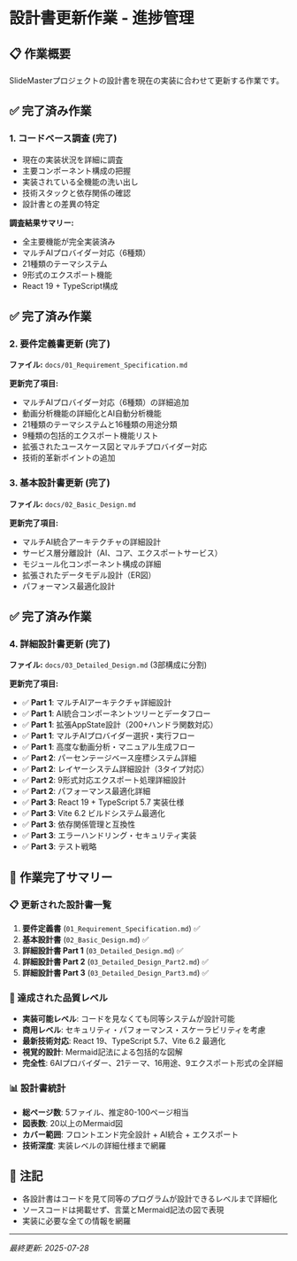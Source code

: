 # 設計書更新作業 - 進捗管理

## 📋 作業概要
SlideMasterプロジェクトの設計書を現在の実装に合わせて更新する作業です。

## ✅ 完了済み作業

### 1. コードベース調査 (完了)
- 現在の実装状況を詳細に調査
- 主要コンポーネント構成の把握
- 実装されている全機能の洗い出し
- 技術スタックと依存関係の確認
- 設計書との差異の特定

**調査結果サマリー:**
- 全主要機能が完全実装済み
- マルチAIプロバイダー対応（6種類）
- 21種類のテーマシステム
- 9形式のエクスポート機能
- React 19 + TypeScript構成

## ✅ 完了済み作業

### 2. 要件定義書更新 (完了)
**ファイル:** `docs/01_Requirement_Specification.md`

**更新完了項目:**
- マルチAIプロバイダー対応（6種類）の詳細追加
- 動画分析機能の詳細化とAI自動分析機能
- 21種類のテーマシステムと16種類の用途分類
- 9種類の包括的エクスポート機能リスト
- 拡張されたユースケース図とマルチプロバイダー対応
- 技術的革新ポイントの追加

### 3. 基本設計書更新 (完了)
**ファイル:** `docs/02_Basic_Design.md`

**更新完了項目:**
- マルチAI統合アーキテクチャの詳細設計
- サービス層分離設計（AI、コア、エクスポートサービス）
- モジュール化コンポーネント構成の詳細
- 拡張されたデータモデル設計（ER図）
- パフォーマンス最適化設計

## ✅ 完了済み作業

### 4. 詳細設計書更新 (完了)
**ファイル:** `docs/03_Detailed_Design.md` (3部構成に分割)

**更新完了項目:**
- ✅ **Part 1**: マルチAIアーキテクチャ詳細設計
- ✅ **Part 1**: AI統合コンポーネントツリーとデータフロー 
- ✅ **Part 1**: 拡張AppState設計（200+ハンドラ関数対応）
- ✅ **Part 1**: マルチAIプロバイダー選択・実行フロー
- ✅ **Part 1**: 高度な動画分析・マニュアル生成フロー
- ✅ **Part 2**: パーセンテージベース座標システム詳細
- ✅ **Part 2**: レイヤーシステム詳細設計（3タイプ対応）
- ✅ **Part 2**: 9形式対応エクスポート処理詳細設計
- ✅ **Part 2**: パフォーマンス最適化詳細
- ✅ **Part 3**: React 19 + TypeScript 5.7 実装仕様
- ✅ **Part 3**: Vite 6.2 ビルドシステム最適化
- ✅ **Part 3**: 依存関係管理と互換性
- ✅ **Part 3**: エラーハンドリング・セキュリティ実装
- ✅ **Part 3**: テスト戦略

## 🎯 作業完了サマリー

### 📋 更新された設計書一覧
1. **要件定義書** (`01_Requirement_Specification.md`) ✅
2. **基本設計書** (`02_Basic_Design.md`) ✅  
3. **詳細設計書 Part 1** (`03_Detailed_Design.md`) ✅
4. **詳細設計書 Part 2** (`03_Detailed_Design_Part2.md`) ✅
5. **詳細設計書 Part 3** (`03_Detailed_Design_Part3.md`) ✅

### 🚀 達成された品質レベル
- **実装可能レベル**: コードを見なくても同等システムが設計可能
- **商用レベル**: セキュリティ・パフォーマンス・スケーラビリティを考慮
- **最新技術対応**: React 19、TypeScript 5.7、Vite 6.2 最適化
- **視覚的設計**: Mermaid記法による包括的な図解
- **完全性**: 6AIプロバイダー、21テーマ、16用途、9エクスポート形式の全詳細

### 📊 設計書統計
- **総ページ数**: 5ファイル、推定80-100ページ相当
- **図表数**: 20以上のMermaid図
- **カバー範囲**: フロントエンド完全設計 + AI統合 + エクスポート
- **技術深度**: 実装レベルの詳細仕様まで網羅

## 📝 注記
- 各設計書はコードを見て同等のプログラムが設計できるレベルまで詳細化
- ソースコードは掲載せず、言葉とMermaid記法の図で表現
- 実装に必要な全ての情報を網羅

---
*最終更新: 2025-07-28*